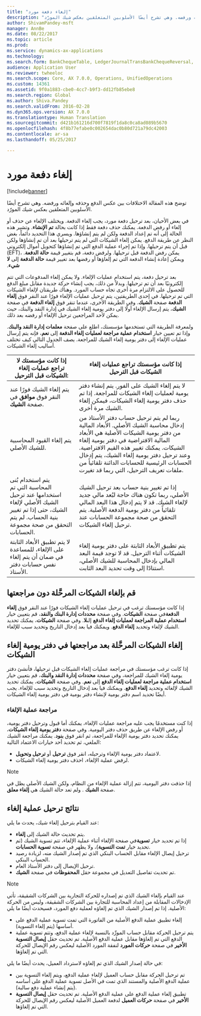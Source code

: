 ```yaml
---
title: "إلغاء دفعة مورد"
description: "توضح هذه المقالة الاختلافات بين عكس الدفع وحذفه وإلغائه ورفضه. وهي تشرح أيضًا الأسلوبين المتعلقين بعكس شيك المورّد."
author: ShivamPandey-msft
manager: AnnBe
ms.date: 08/22/2017
ms.topic: article
ms.prod: 
ms.service: dynamics-ax-applications
ms.technology: 
ms.search.form: BankChequeTable, LedgerJournalTransBankChequeReversal, LedgerJournalTransVendPaym
audience: Application User
ms.reviewer: twheeloc
ms.search.scope: Core, AX 7.0.0, Operations, UnifiedOperations
ms.custom: 14361
ms.assetid: 9f0a1883-cbe0-4cc7-b9f3-dd12fb85ebe8
ms.search.region: Global
ms.author: Shiva.Pandey
ms.search.validFrom: 2016-02-28
ms.dyn365.ops.version: AX 7.0.0
ms.translationtype: Human Translation
ms.sourcegitcommit: d421b161216d700f7819f1da8c0ca8ad089b5670
ms.openlocfilehash: 4f8b77efabe0c002654dac0b80d721a79dc42003
ms.contentlocale: ar-sa
ms.lasthandoff: 05/25/2017

---
```


# <a name="reverse-a-vendor-payment"></a>إلغاء دفعة مورد

[!include[banner](../includes/banner.md)]


توضح هذه المقالة الاختلافات بين عكس الدفع وحذفه وإلغائه ورفضه. وهي تشرح أيضًا الأسلوبين المتعلقين بعكس شيك المورّد. 

في بعض الأحيان، بعد ترحيل دفعة مورد، يجب إلغاء الدفعة. ويختلف الإلغاء عن حذف أو إلغاء أو رفض الدفعة. يمكنك حذف دفعة فقط إذا كانت بحالة **تم الإنشاء**. ‏‫وتشير هذه الحالة إلى أنه تم إعداد الدفعة ولكن لم يتم إنشاؤها. ويسري هذا التحديد دائماً، بغض النظر عن طريقة الدفع.‬ يمكن إلغاء الشيكات التي لم يتم ترحيلها بعد أن تم إنشاؤها ولكن قبل أن يتم ترحيلها. وإذا تم إجراء عملية الدفع التي تم إنشاؤها كتحويل أموال إلكتروني (EFT)، يمكن رفض الدفعة قبل ترحيلها.‬ ‏‫ولرفض دفعة، قم بتغيير قيمة **حالة الدفعة**. ويمكن إعادة إنشاء الدفعة التي تم إلغاؤها أو رفضها بعد تغيير قيمة **حالة الدفعة** إلى **لا شيء**. 

بعد ترحيل دفعة، يتم استخدام عمليات الإلغاء. ولا يمكن إلغاء المدفوعات التي تتم إلكترونيًا بعد أن تم ترحيلها.‬ وبدلاً من ذلك، يجب إنشاء حركة جديدة مقابل مبلغ الدفع للحصول على الالتزام مرة أخرى تجاه حساب المورد. وهناك طريقتان لإلغاء الشيكات التي تم ترحيلها. في إحدى الطريقتين، يتم ترحيل عمليات الإلغاء فورًا عند النقر فوق **إلغاء الدفعة** صفحة **الشيك**. وفي الطريقة الأخرى، عندما تنقر فوق **إلغاء الدفعة** في صفحة **الشيك**، يتم إرسال الإلغاء أولًا إلى دفتر يومية إلغاء الشيك في إدارة النقد والبنك، حيث يمكن لأحد المراجعين ترحيل الإلغاء أو رفضه بعد ذلك. 

ولمعرفة الطريقة التي تستخدمها مؤسستك، اطلع على صفحة **معلمات إدارة النقد والبنك**. وإذا تم تعيين خيار **استخدام عملية مراجعة لعمليات إلغاء الدفعة** إلى **نعم**، فإنه يتم إرسال عمليات الإلغاء إلى دفتر يومية إلغاء الشيك للمراجعة. يصف الجدول التالي كيف تختلف أساليب إلغاء الشيكات.

| إذا كانت مؤسستك لا تراجع عمليات إلغاء الشيكات قبل الترحيل:                                                                                                                                  | إذا كانت مؤسستك تراجع عمليات إلغاء الشيكات قبل الترحيل                                                                                                                                                                                                                                                                                                                                                                     |
|-----------------------------------------------------------------------------------------------------------------------------------------------------------------------------------------------------|---------------------------------------------------------------------------------------------------------------------------------------------------------------------------------------------------------------------------------------------------------------------------------------------------------------------------------------------------------------------------------------------------------------------------------|
| يتم إلغاء الشيك فورًا عند النقر فوق **موافق** في صفحة **الشيك**.                                                                                                                      | لا يتم إلغاء الشيك على الفور. يتم إنشاء دفتر يومية لعمليات إلغاء الشيكات للمراجعة. إذا تم حذف دفتر يومية إلغاء الشيكات، فيمكن إلغاء الشيك مرة أخرى.                                                                                                                                                                                                                                                                |
| يتم إلغاء القيود المحاسبية للشيك الأصلي.                                                                                                                                         | ربما لم يتم ترحيل حساب دفتر الأستاذ من إدخال محاسبة الشيك الأصلي. الأبعاد المالية من دفتر يومية الشيكات الأصلية هي الأبعاد المالية الافتراضية في دفتر يومية إلغاء الشيكات. يمكنك تغيير هذه القيم الافتراضية. وعند ترحيل دفتر يومية إلغاء الشيك، يتم إدخال الحسابات الرئيسية للحسابات الدائنة تلقائياً من ملفات تعريف الترحيل، التي ربما قد تغيرت. |
| يتم استخدام بُنى المحاسبة التي تم استخدامها عند ترحيل الشيك الأصلي لإلغاء الشيك، حتى إذا تم تغيير بنية الحساب. لم يتم التحقق من صحة مجموعة الحسابات. | إذا تم تغيير بنية حساب بعد ترحيل الشيك الأصلي، ربما تكون هناك حاجة لبُعد مالي جديد لإلغاء الشيك. قد لا يتم إدخال هذا البعد المالي تلقائياً من دفتر يومية الدفعة الأصلية. يتم التحقق من صحة مجموعة الحسابات عند ترحيل إلغاء الشيكات.                                                                                                        |
| لا يتم تطبيق الأبعاد الثابتة على الإلغاء، للمساعدة في ضمان أن يتم إلغاء نفس حسابات دفتر الأستاذ.                                                                                      | يتم تطبيق الأبعاد الثابتة على دفتر يومية إلغاء الشيكات أثناء الترحيل. قد لا توجد قيمة البعد المالي بإدخال المحاسبة للشيك الأصلي، استنادًا إلى وقت تحديد البعد الثابت.                                                                                                                                                                                                     |

## <a name="reverse-posted-checks-without-reviewing-them"></a>قم بإلغاء الشيكات المرحَّلة دون مراجعتها
إذا كانت مؤسستك ترغب في ترحيل عمليات إلغاء الشيكات فورًا عند النقر فوق **إلغاء الدفعة**في صفحة **الشيكات**. وفي صفحة **محددات إدارة البنك والنقد**، قم بتعيين خيار **استخدام عملية المراجعة لعمليات إلغاء الدفع‬** إلى**لا**. وفي صفحة **الشيكات**، يمكنك تحديد الشيك لإلغاء وتحديد **إلغاء الدفع**. ويمكنك فيا بعد إدخال التاريخ وتحديد سبب للإلغاء.

## <a name="reverse-posted-checks-after-they-are-reviewed-in-the-check-reversal-journal"></a>إلغاء الشيكات المرحَّلة بعد مراجعتها في دفتر يومية إلغاء الشيكات
إذا كانت ترغب مؤسستك في مراجعة عمليات إلغاء الشيكات قبل ترحيلها، فأنشئ دفتر يومية إلغاء الشيك للمراجعة، وفي صفحة **محددات إدارة النقد والبنك**، قم بتعيين خيار **استخدام عملية مراجعة لعمليات إلغاء الدفع** إلى **نعم**. وفي صفحة **الشيكات**، يمكنك تحديد الشيك لإلغائه وتحديد **إلغاء الدفع**. ويمكنك فيا بعد إدخال التاريخ وتحديد سبب للإلغاء. يجب أيضًا تحديد اسم دفتر يومية لإنشاء دفتر يومية في دفتر يومية إلغاء الشيكات.

### <a name="review-a-reversal"></a>مراجعة عملية الإلغاء

إذا كنت مستخدمًا يجب عليه مراجعة عمليات الإلغاء، يمكنك أما قبول وترحيل دفتر يومية، أو رفض الإلغاء عن طريق حذف دفتر اليومية. وفي صفحة **دفتر يومية إلغاء الشيكات**، يمكنك تحديد دفتر يومية الإلغاء للمراجعة، ثم انقر فوق **بنود**. يمكنك مراجعة الشيك الملغي، ثم تحديد أحد خيارات الاعتماد التالية:

-   لاعتماد دفتر يومية الإلغاء وترحيله، انقر فوق **ترحيل** أو **ترحيل وتحويل**.
-   لرفض عملية الإلغاء، احذف دفتر يومية إلغاء الشيكات.

> [!NOTE]
> إذا حذفت دفتر اليومية، تتم إزالة عملية الإلغاء من النظام، ولكن الشيك الأصلي يظل في صفحة **الشيك** . ولم تعد حالة الشيك هي **إلغاء معلق**.

## <a name="results-of-posting-a-reversal"></a>نتائج ترحيل عملية إلغاء
عند القيام بترحيل إلغاء شيك، يحدث ما يلي:

-   يتم تحديث حالة الشيك إلى **إلغاء**.
-   إذا تم تحديد خيار **تسوية**في صفحة الإلغاء أثناء عملية الإلغاء، تتم تسوية الشيك (تم تحديد خيار **تمت التسوية**)، ولا يظهر في صفحة **تسوية الحسابات**.
-   ترحيل إيصال الإلغاء مقابل الحساب البنكي الذي تم إصدار الشيك منه، لزيادة رصيد الحساب البنكي.
-   ترحيل الإيصال إلى دفتر الأستاذ العام.
-   تم تحديث تفاصيل التعديل في مجموعة حقل **المحفوظات** في صفحة **الشيك**.

> [!NOTE] 
> عند القيام بإلغاء الشيك الذي تم إصداره للحركة التجارية بين الشركات الشقيقة، تأتي الإدخالات المقابلة من إعداد المحاسبة للتجارة بين الشركات الشقيقة، وليس من الحركة الأصلية. إذا تم إصدار الشيك الذي تم إلغاؤه لعملية دفع المورد، فسيحدث أيضًا ما يلي:

-   إلغاء تطبيق عملية الدفع الأصلية من الفاتورة التي تمت تسوية عملية الدفع على أساسها (يتم إلغاء التسوية).
-   يتم ترحيل الحركة مقابل حساب المورِّد بالنسبة لإلغاء عملية الدفع، وتتم تسوية عملية الدفع التي تم إلغاؤها مقابل عملية الدفع الأصلية. تم تحديث حقل **إيصال التسوية الأخير** في صفحة **حركات المورد** لنفقة المورد الأصلية ليعكس رقم الإيصال للحركة التي تم إلغاؤها.

في حالة إصدار الشيك الذي تم إلغاؤه لاسترداد العميل، يحدث أيضًا ما يلي:

-   تم ترحيل الحركة مقابل حساب العميل لإلغاء عملية الدفع، ويتم إلغاء التسوية بين عملية الدفع الأصلية والمستند الذي تمت في الأصل تسوية عملية الدفع على أساسه (يتم إنشاء عملية دفع سالبة).
-   تطبيق إلغاء عملية الدفع على عملية الدفع الأصلية. تم تحديث حقل **إيصال التسوية الأخير** في صفحة **حركات العميل** لدفعة العميل الأصلية ليعكس رقم الإيصال للحركة التي تم إلغاؤها.





